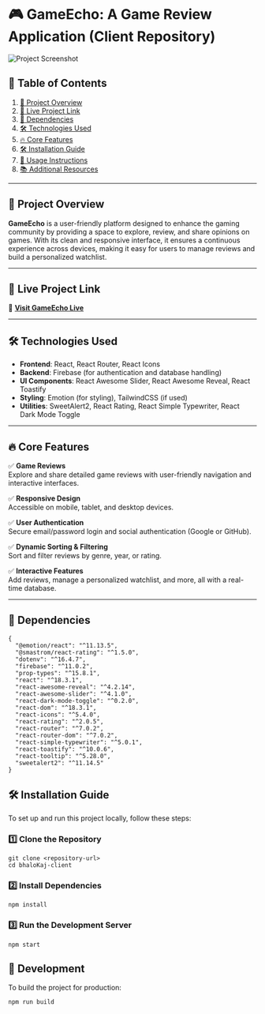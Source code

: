 # 🎮 GameEcho: A Game Review Application (Client Repository)

![Project Screenshot](https://i.ibb.co.com/tw676Yv6/Screenshot-2025-02-05-195452.png)

## 📖 Table of Contents
1. [📜 Project Overview](#-project-overview)
2. [🚀 Live Project Link](#-live-project-link)
3. [🔑 Dependencies](#-dependencies)
4. [🛠️ Technologies Used](#-technologies-used)
5. [🔥 Core Features](#-core-features)
6. [🛠️ Installation Guide](#-installation-guide)
7. [🚀 Usage Instructions](#-usage-instructions)
8. [📚 Additional Resources](#-additional-resources)

---

## 📜 Project Overview
**GameEcho** is a user-friendly platform designed to enhance the gaming community by providing a space to explore, review, and share opinions on games. With its clean and responsive interface, it ensures a continuous experience across devices, making it easy for users to manage reviews and build a personalized watchlist.

---

## 🚀 Live Project Link
🔗 **[Visit GameEcho Live](https://gameecho-ca02a.web.app/)**

---

## 🛠️ Technologies Used
- **Frontend**: React, React Router, React Icons
- **Backend**: Firebase (for authentication and database handling)
- **UI Components**: React Awesome Slider, React Awesome Reveal, React Toastify
- **Styling**: Emotion (for styling), TailwindCSS (if used)
- **Utilities**: SweetAlert2, React Rating, React Simple Typewriter, React Dark Mode Toggle

---
## 🔥 Core Features
✅ **Game Reviews**  
Explore and share detailed game reviews with user-friendly navigation and interactive interfaces.

✅ **Responsive Design**  
Accessible on mobile, tablet, and desktop devices.

✅ **User Authentication**  
Secure email/password login and social authentication (Google or GitHub).

✅ **Dynamic Sorting & Filtering**  
Sort and filter reviews by genre, year, or rating.

✅ **Interactive Features**  
Add reviews, manage a personalized watchlist, and more, all with a real-time database.

---

## 🔑 Dependencies

```
{
  "@emotion/react": "^11.13.5",
  "@smastrom/react-rating": "^1.5.0",
  "dotenv": "^16.4.7",
  "firebase": "^11.0.2",
  "prop-types": "^15.8.1",
  "react": "^18.3.1",
  "react-awesome-reveal": "^4.2.14",
  "react-awesome-slider": "^4.1.0",
  "react-dark-mode-toggle": "^0.2.0",
  "react-dom": "^18.3.1",
  "react-icons": "^5.4.0",
  "react-rating": "^2.0.5",
  "react-router": "^7.0.2",
  "react-router-dom": "^7.0.2",
  "react-simple-typewriter": "^5.0.1",
  "react-toastify": "^10.0.6",
  "react-tooltip": "^5.28.0",
  "sweetalert2": "^11.14.5"
}
```
## 🛠️ Installation Guide
To set up and run this project locally, follow these steps:

### **1️⃣ Clone the Repository**
```
git clone <repository-url>
cd bhaloKaj-client
```
### **2️⃣ Install Dependencies**
```
npm install
```
### **3️⃣ Run the Development Server**
```
npm start
```
## 🔧 Development
To build the project for production:
```
npm run build
```


